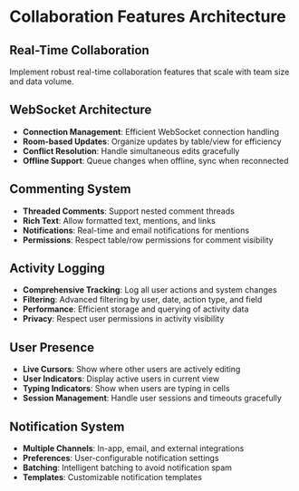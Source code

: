 # Collaboration Features Architecture

## Real-Time Collaboration
Implement robust real-time collaboration features that scale with team size and data volume.

## WebSocket Architecture
- **Connection Management**: Efficient WebSocket connection handling
- **Room-based Updates**: Organize updates by table/view for efficiency
- **Conflict Resolution**: Handle simultaneous edits gracefully
- **Offline Support**: Queue changes when offline, sync when reconnected

## Commenting System
- **Threaded Comments**: Support nested comment threads
- **Rich Text**: Allow formatted text, mentions, and links
- **Notifications**: Real-time and email notifications for mentions
- **Permissions**: Respect table/row permissions for comment visibility

## Activity Logging
- **Comprehensive Tracking**: Log all user actions and system changes
- **Filtering**: Advanced filtering by user, date, action type, and field
- **Performance**: Efficient storage and querying of activity data
- **Privacy**: Respect user permissions in activity visibility

## User Presence
- **Live Cursors**: Show where other users are actively editing
- **User Indicators**: Display active users in current view
- **Typing Indicators**: Show when users are typing in cells
- **Session Management**: Handle user sessions and timeouts gracefully

## Notification System
- **Multiple Channels**: In-app, email, and external integrations
- **Preferences**: User-configurable notification settings
- **Batching**: Intelligent batching to avoid notification spam
- **Templates**: Customizable notification templates